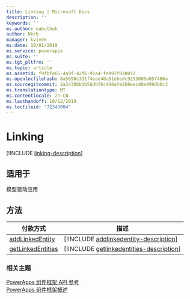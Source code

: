 ```yaml
---
title: Linking | Microsoft Docs
description: ''
keywords: ''
ms.author: nabuthuk
author: Nkrb
manager: kvivek
ms.date: 10/01/2019
ms.service: powerapps
ms.suite: ''
ms.tgt_pltfrm: ''
ms.topic: article
ms.assetid: f9fbfe65-4a9f-42f6-91a4-fe997f030012
ms.openlocfilehash: 8a5698c331f4eae40a51ebedc9253800a057486a
ms.sourcegitcommit: 2a3430bb1b56dbf6c444afe2b8eecd0e499db0c3
ms.translationtype: MT
ms.contentlocale: zh-CN
ms.lasthandoff: 10/12/2019
ms.locfileid: "72343004"
---
```

# <a name="linking"></a>Linking

[!INCLUDE [linking-description](includes/linking-description.md)]

## <a name="available-for"></a>适用于 

模型驱动应用

## <a name="methods"></a>方法

|付款方式 | 描述 | 
| ------------- |-------------|
|[addLinkedEntity](linking/addlinkedentity.md)|[!INCLUDE [addlinkedentity-description](linking/includes/addlinkedentity-description.md)]|
|[getLinkedEntities](linking/getlinkedentities.md)|[!INCLUDE [getlinkedentities-description](linking/includes/getlinkedentities-description.md)]|

### <a name="related-topics"></a>相关主题

[PowerApps 组件框架 API 参考](../reference/index.md)<br/>
[PowerApps 组件框架概述](../overview.md)